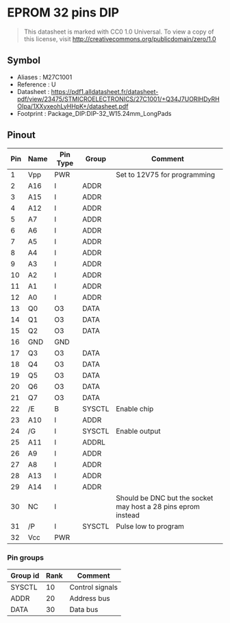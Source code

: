 # EPROM 32 pins DIP

> This datasheet is marked with CC0 1.0
> Universal. To view a copy of this license, visit
> http://creativecommons.org/publicdomain/zero/1.0

## Symbol

* Aliases : M27C1001
* Reference : U
* Datasheet : https://pdf1.alldatasheet.fr/datasheet-pdf/view/23475/STMICROELECTRONICS/27C1001/+Q34J7UORlHDyRHOIpa/1XXyxeohLyHHpK+/datasheet.pdf
* Footprint : Package_DIP:DIP-32_W15.24mm_LongPads

## Pinout

|Pin|Name|Pin Type|Group|Comment|
|---|---|---|---|---|
|1|Vpp|PWR||Set to 12V75 for programming|
|2|A16|I|ADDR||
|3|A15|I|ADDR||
|4|A12|I|ADDR||
|5|A7|I|ADDR||
|6|A6|I|ADDR||
|7|A5|I|ADDR||
|8|A4|I|ADDR||
|9|A3|I|ADDR||
|10|A2|I|ADDR||
|11|A1|I|ADDR||
|12|A0|I|ADDR||
|13|Q0|O3|DATA||
|14|Q1|O3|DATA||
|15|Q2|O3|DATA||
|16|GND|GND|||
|17|Q3|O3|DATA||
|18|Q4|O3|DATA||
|19|Q5|O3|DATA||
|20|Q6|O3|DATA||
|21|Q7|O3|DATA||
|22|/E|B|SYSCTL|Enable chip|
|23|A10|I|ADDR||
|24|/G|I|SYSCTL|Enable output|
|25|A11|I|ADDRL||
|26|A9|I|ADDR||
|27|A8|I|ADDR||
|28|A13|I|ADDR||
|29|A14|I|ADDR||
|30|NC|I||Should be DNC but the socket may host a 28 pins eprom instead|
|31|/P|I|SYSCTL|Pulse low to program|
|32|Vcc|PWR|||

### Pin groups

|Group id|Rank|Comment|
|---|---|---|
|SYSCTL|10|Control signals|
|ADDR|20|Address bus|
|DATA|30|Data bus|
